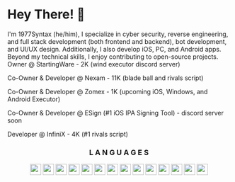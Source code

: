# Hey There! 👋
I'm 1977Syntax (he/him), I specialize in cyber security, reverse engineering, and full stack development (both frontend and backend), bot development, and UI/UX design. Additionally, I also develop iOS, PC, and Android apps. Beyond my technical skills, I enjoy contributing to open-source projects.
Owner @ StartingWare - 2K (wind executor discord server)

Co-Owner & Developer @ Nexam - 11K (blade ball and rivals script)

Co-Owner & Developer @ Zomex - 1K (upcoming iOS, Windows, and Android Executor)

Co-Owner & Developer @ ESign (#1 iOS IPA Signing Tool) - discord server soon

Developer @ InfiniX - 4K (#1 rivals script)

<div align="center" id="languages">
    <h3>
        L A N G U A G E S
    </h3>
    <a href="https://www.swift.org/">
        <img src="https://skillicons.dev/icons?i=swift&theme=dark" height="25" width="25"></a>
    <a href="https://learn.microsoft.com/dotnet/csharp">
        <img src="https://skillicons.dev/icons?i=cs&theme=dark" height="25" width="25"></a>
    <a href="https://cplusplus.com/">
        <img src="https://skillicons.dev/icons?i=cpp&theme=dark" height="25" width="25"></a>
    </a>
      <a href="https://www.programiz.com/c-programming">
        <img src="https://skillicons.dev/icons?i=c&theme=dark" height="25" width="25"></a>
    </a>
    <a href="https://www.w3.org/css">
        <img src="https://skillicons.dev/icons?i=css&theme=dark" height="25" width="25"></a>
    </a>
    <a href="https://www.w3.org/html">
        <img src="https://skillicons.dev/icons?i=html&theme=dark" height="25" width="25"></a>
    </a>
    <a href="https://java.com">
        <img src="https://skillicons.dev/icons?i=java&theme=dark" height="25" width="25"></a>
    </a>
    <a href="https://developer.mozilla.org/JavaScript">
        <img src="https://skillicons.dev/icons?i=js&theme=dark" height="25" width="25"></a>
    </a>
    <a href="https://mongodb.com/">
        <img src="https://skillicons.dev/icons?i=mongodb&theme=dark" height="25" width="25"></a>
    </a>
    <a href="https://mysql.com">
        <img src="https://skillicons.dev/icons?i=mysql&theme=dark" height="25" width="25"></a>
    <a href="https://nodejs.org/en">
        <img src="https://skillicons.dev/icons?i=nodejs&theme=dark" height="25" width="25"></a>
    </a>
    <a href="https://python.org">
        <img src="https://skillicons.dev/icons?i=py&theme=dark" height="25" width="25"></a>
    </a>
    <a href="https://lua.org">
        <img src="https://skillicons.dev/icons?i=lua&theme=dark" height="25" width="25"></a>
    </a>
      </a>
    <a href="https://php.net">
        <img src="https://skillicons.dev/icons?i=php&theme=dark" height="25" width="25"></a>
    </a>
</div>
